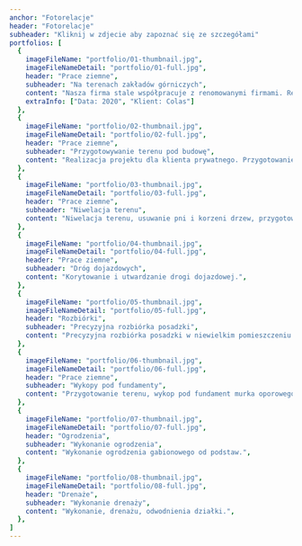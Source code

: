 ```yaml
---
anchor: "Fotorelacje"
header: "Fotorelacje"
subheader: "Kliknij w zdjecie aby zapoznać się ze szczegółami"
portfolios: [
  {
    imageFileName: "portfolio/01-thumbnail.jpg",
    imageFileNameDetail: "portfolio/01-full.jpg",
    header: "Prace ziemne",
    subheader: "Na terenach zakładów górniczych",
    content: "Nasza firma stale współpracuje z renomowanymi firmami. Realizujemy sprzątanie oraz prace ziemne na terenach zakładów górniczych.",
    extraInfo: ["Data: 2020", "Klient: Colas"]
  },
  {
    imageFileName: "portfolio/02-thumbnail.jpg",
    imageFileNameDetail: "portfolio/02-full.jpg",
    header: "Prace ziemne",
    subheader: "Przygotowywanie terenu pod budowę",
    content: "Realizacja projektu dla klienta prywatnego. Przygotowanie terenu pod budowę, wymiana gruntu rodzimego, nawiezienie pospółki.",
  },
  {
    imageFileName: "portfolio/03-thumbnail.jpg",
    imageFileNameDetail: "portfolio/03-full.jpg",
    header: "Prace ziemne",
    subheader: "Niwelacja terenu",
    content: "Niwelacja terenu, usuwanie pni i korzeni drzew, przygotowanie gruntu pod trawę z rolki.",
  },
  {
    imageFileName: "portfolio/04-thumbnail.jpg",
    imageFileNameDetail: "portfolio/04-full.jpg",
    header: "Prace ziemne",
    subheader: "Dróg dojazdowych",
    content: "Korytowanie i utwardzanie drogi dojazdowej.",
  },
  {
    imageFileName: "portfolio/05-thumbnail.jpg",
    imageFileNameDetail: "portfolio/05-full.jpg",
    header: "Rozbiórki",
    subheader: "Precyzyjna rozbiórka posadzki",
    content: "Precyzyjna rozbiórka posadzki w niewielkim pomieszczeniu gospodarczym oraz obniżenie poziomu pomieszczenia.",
  },
  {
    imageFileName: "portfolio/06-thumbnail.jpg",
    imageFileNameDetail: "portfolio/06-full.jpg",
    header: "Prace ziemne",
    subheader: "Wykopy pod fundamenty",
    content: "Przygotowanie terenu, wykop pod fundament murka oporowego i wywóz urobku.",
  },
  {
    imageFileName: "portfolio/07-thumbnail.jpg",
    imageFileNameDetail: "portfolio/07-full.jpg",
    header: "Ogrodzenia",
    subheader: "Wykonanie ogrodzenia",
    content: "Wykonanie ogrodzenia gabionowego od podstaw.",
  },
  {
    imageFileName: "portfolio/08-thumbnail.jpg",
    imageFileNameDetail: "portfolio/08-full.jpg",
    header: "Drenaże",
    subheader: "Wykonanie drenaży",
    content: "Wykonanie, drenażu, odwodnienia działki.",
  },
]
---
```

